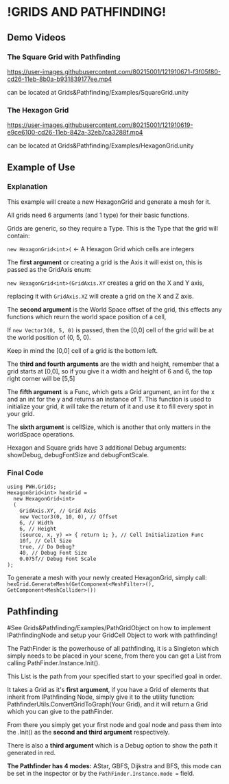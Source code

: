 


# !GRIDS AND PATHFINDING!

## Demo Videos

### The Square Grid with Pathfinding
https://user-images.githubusercontent.com/80215001/121910671-f3f05f80-cd26-11eb-8b0a-b931839177ee.mp4

can be located at Grids&Pathfinding/Examples/SquareGrid.unity

### The Hexagon Grid
https://user-images.githubusercontent.com/80215001/121910619-e9ce6100-cd26-11eb-842a-32eb7ca3288f.mp4

can be located at Grids&Pathfinding/Examples/HexagonGrid.unity

## Example of Use

### Explanation

This example will create a new HexagonGrid<T> and generate a mesh for it.
  
All grids need 6 arguments (and 1 type) for their basic functions.
  
Grids are generic, so they require a Type. This is the Type that the grid will contain:
  
`new HexagonGrid<int>(` <- A Hexagon Grid which cells are integers
                           
The **first argument** or creating a grid is the Axis it will exist on, this is passed as the GridAxis enum:
                           
`new HexagonGrid<int>(GridAxis.XY` creates a grid on the X and Y axis, 
  
replacing it with `GridAxis.XZ` will create a grid on the X and Z axis.

The **second argument** is the World Space offset of the grid, this effects any functions which reurn the world space position of a cell,

If `new Vector3(0, 5, 0)` is passed, then the [0,0] cell of the grid will be at the world position of (0, 5, 0). 
  
Keep in mind the [0,0] cell of a grid is the bottom left.
  
The **third and fourth arguments** are the width and height, remember that a grid starts at [0,0], so if you give it a width and height of 6 and 6, the top right corner will be [5,5]
  
The **fifth argument** is a Func, which gets a Grid<T> argument, an int for the x and an int for the y and returns an instance of T. This function is used to initialize your grid, it will take the return of it and use it to fill every spot in your grid.

The **sixth argument** is cellSize, which is another that only matters in the worldSpace operations.
  
Hexagon and Square grids have 3 additional Debug arguments: showDebug, debugFontSize and debugFontScale.
  
### Final Code
  
```
using PWH.Grids;
HexagonGrid<int> hexGrid = 
  new HexagonGrid<int>
  (
    GridAxis.XY, // Grid Axis
    new Vector3(0, 10, 0), // Offset
    6, // Width
    6, // Height
    (source, x, y) => { return 1; }, // Cell Initialization Func
    10f, // Cell Size
    true, // Do Debug?
    40, // Debug Font Size
    0.075f// Debug Font Scale
); 
```
To generate a mesh with your newly created HexagonGrid, simply call:
`hexGrid.GenerateMesh(GetComponent<MeshFilter>(), GetComponent<MeshCollider>())`

## Pathfinding
#See Grids&Pathfinding/Examples/PathGridObject on how to implement IPathfindingNode and setup your GridCell Object to work with pathfinding!

The PathFinder is the powerhouse of all pathfinding, it is a Singleton which simply needs to be placed in your scene, from there you can get a List<IPathfindingNodes> from calling PathFinder.Instance.Init().
  
This List is the path from your specified start to your specified goal in order.

It takes a Grid<IPathfindingNode> as it's **first argument**, if you have a Grid of elements that inherit from IPathfinding Node, simply give it to the utility function:
  PathfinderUtils.ConvertGridToGraph<T>(Your Grid), and it will return a Grid<IPathfindingNode> which you can give to the pathFinder.
  
From there you simply get your first node and goal node and pass them into the .Init() as the **second and third argument** respectively.
  
There is also a **third argument** which is a Debug option to show the path it generated in red.
  
**The Pathfinder has 4 modes:** AStar, GBFS, Dijkstra and BFS, this mode can be set in the inspector or by the `PathFinder.Instance.mode =` field.
